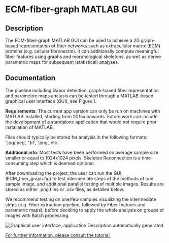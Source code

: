ECM-fiber-graph MATLAB GUI
=====================

## Description

The ECM-fiber-graph MATLAB GUI can be used to achieve a 2D graph-based representation of fiber networks such as extracellular matrix (ECM) proteins (e.g. cellular fibronectin). It can additionally compute meaningful fiber features using graphs and morphological skeletons, as well as derive parametric maps for subsequent (statistical) analyses.

## Documentation

The pipeline including Gabor detection, graph-based fiber representation and parametric maps analysis can be tested through a MATLAB-based graphical user interface (GUI), see Figure 1. 

**Requirements**: The current app version can only be run on machines with MATLAB installed, starting from 2015a onwards. Future work can include the development of a standalone application that would not require prior installation of MATLAB.

Files should typically be stored for analysis in the following formats: ‘.jpg/jpeg’, ‘.tif’, ‘.png’, etc.

**Additional info**: Most tests have been performed on average sample size smaller or equal to 1024x1024 pixels. Skeleton Reconnection is a time-consuming step which is deemed optional. 

After downloading the project, the user can run the GUI (ECM_fiber_graph.fig) to test intermediate steps of the methods of one sample image, and additional parallel testing of multiple images. Results are stored as either .png files or .csv files, as detailed below.

We recommend testing on one/few samples visualizing the intermediate steps (e.g. Fiber extraction pipeline, followed by Fiber features and parametric maps), before deciding to apply the whole analysis on groups of images with Batch processing.


![Graphical user interface, application Description automatically
generated](./readme_images//media/image1.png)

[For further information, please consult the tutorial.](https://github.com/aigrapa/ECM-fiber-graph/blob/main/Tutorial_ECM-fiber-graph.pdf)
